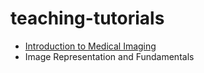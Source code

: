 # teaching-tutorials
* [Introduction to Medical Imaging](https://agiulianomirabella.github.io/teaching-tutorials/introduction_to_medical_imaging.html)
* Image Representation and Fundamentals
